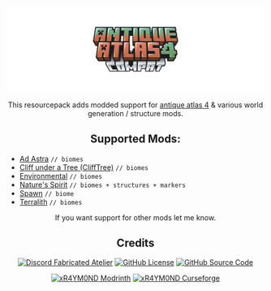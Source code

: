 <center>
  
![antique atlas 4 compat title wide](Gallery/antique_atlas_compat_title_wide.png)

This resourcepack adds modded support for [antique atlas 4](https://modrinth.com/mod/antique-atlas-4) & various world generation / structure mods.

## Supported Mods:
</center>

- [Ad Astra](https://modrinth.com/mod/ad-astra) `// biomes`
- [Cliff under a Tree (CliffTree)](https://modrinth.com/datapack/clifftree) `// biomes`
- [Environmental](https://modrinth.com/mod/environmental) `// biomes`
- [Nature's Spirit](https://modrinth.com/mod/natures-spirit) `// biomes + structures + markers`
- [Spawn](https://modrinth.com/mod/spawn-mod) `// biome`
- [Terralith](https://modrinth.com/datapack/terralith) `// biomes`

<center>

If you want support for other mods let me know.  

## Credits

<a href="https://discord.gg/WXdSYn4yHB" target="_blank">
<img alt="Discord Fabricated Atelier" src="https://img.shields.io/discord/745451299713056791?color=7289DA&label=DISCORD&logo=discord&logoColor=white&style=for-the-badge"></a>
<a href="https://github.com/xR4YM0ND/Antique-Atlas-4-Compat/tree/main/LICENSE" target="_blank">
<img alt="GitHub License" src="https://img.shields.io/github/license/xR4YM0ND/Antique-Atlas-4-Compat?style=for-the-badge"></a>
<a href="https://github.com/xR4YM0ND/Antique-Atlas-4-Compat" target="_blank">
<img alt="GitHub Source Code" src="https://img.shields.io/badge/Github-Source_Code-lightgrey?style=for-the-badge"></a>
<p></p>
<a href="https://modrinth.com/user/xR4YM0ND" target="_blank">
<img alt="xR4YM0ND Modrinth" src="https://img.shields.io/badge/Modrinth-xR4YM0ND-1bd96a?style=for-the-badge"></a>
<a href="https://www.curseforge.com/members/xr4ym0nd/projects" target="_blank"><img alt="xR4YM0ND Curseforge" src="https://img.shields.io/badge/Curseforge-xR4YM0ND-f16436?style=for-the-badge"></a>

</center>